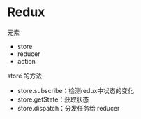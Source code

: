 # Redux

元素

- store
- reducer
- action



store 的方法

- store.subscribe：检测redux中状态的变化
- store.getState：获取状态
- store.dispatch：分发任务给 reducer
